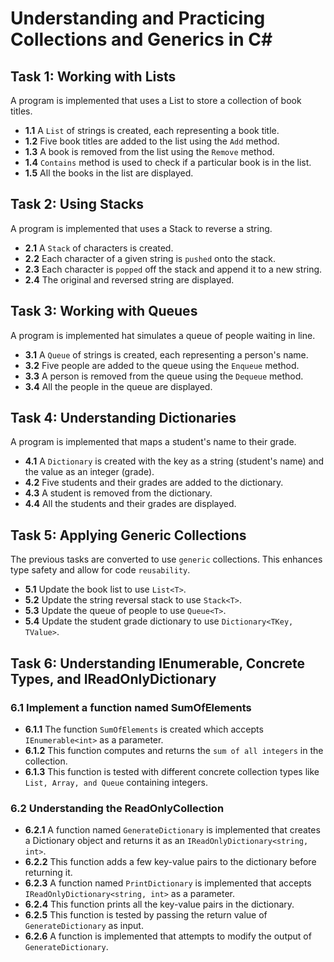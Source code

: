 # Understanding and Practicing Collections and Generics in C# 

## Task 1: Working with Lists 
A program is implemented that uses a List to store a collection of book titles. 
- **1.1** A `List` of strings is created, each representing a book title.
- **1.2** Five book titles are added to the list using the `Add` method.
- **1.3** A book is removed from the list using the `Remove` method.
- **1.4** `Contains` method is used to check if a particular book is in the list.
- **1.5** All the books in the list are displayed.

## Task 2: Using Stacks 
A program is implemented that uses a Stack to reverse a string. 
- **2.1** A `Stack` of characters is created.
- **2.2** Each character of a given string is `pushed` onto the stack.
- **2.3** Each character is `popped` off the stack and append it to a new string.
- **2.4** The original and reversed string are displayed.

## Task 3: Working with Queues
A program is implemented hat simulates a queue of people waiting in line. 
- **3.1** A `Queue` of strings is created, each representing a person's name.
- **3.2** Five people are added to the queue using the `Enqueue` method.
- **3.3** A person is removed from the queue using the `Dequeue` method.
- **3.4** All the people in the queue are displayed.
  
## Task 4: Understanding Dictionaries
A program is implemented that maps a student's name to their grade. 
- **4.1** A `Dictionary` is created with the key as a string (student's name) and the value as an integer (grade).
- **4.2** Five students and their grades are added to the dictionary.
- **4.3** A student is removed from the dictionary.
- **4.4** All the students and their grades are displayed.
  
## Task 5: Applying Generic Collections
The previous tasks are converted to use `generic` collections. This enhances type safety and allow for code `reusability`. 
- **5.1** Update the book list to use `List<T>`.
- **5.2** Update the string reversal stack to use `Stack<T>`.
- **5.3** Update the queue of people to use `Queue<T>`.
- **5.4** Update the student grade dictionary to use `Dictionary<TKey, TValue>`.

## Task 6: Understanding IEnumerable, Concrete Types, and IReadOnlyDictionary
### 6.1 Implement a function named SumOfElements
- **6.1.1** The function `SumOfElements` is created which accepts `IEnumerable<int>` as a parameter.
- **6.1.2** This function computes and returns the `sum of all integers` in the collection.
- **6.1.3** This function is tested with different concrete collection types like `List, Array, and Queue` containing integers.

### 6.2 Understanding the ReadOnlyCollection
- **6.2.1** A function named `GenerateDictionary` is implemented that creates a Dictionary object and returns it as an `IReadOnlyDictionary<string, int>`.
- **6.2.2** This function adds a few key-value pairs to the dictionary before returning it.
- **6.2.3** A function named `PrintDictionary` is implemented that accepts `IReadOnlyDictionary<string, int>` as a parameter.
- **6.2.4** This function prints all the key-value pairs in the dictionary.
- **6.2.5** This function is tested by passing the return value of `GenerateDictionary` as input.
- **6.2.6** A function is implemented that attempts to modify the output of `GenerateDictionary`.
